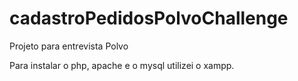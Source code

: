 # cadastroPedidosPolvoChallenge
Projeto para entrevista Polvo

Para instalar o php, apache e o mysql utilizei o xampp.
